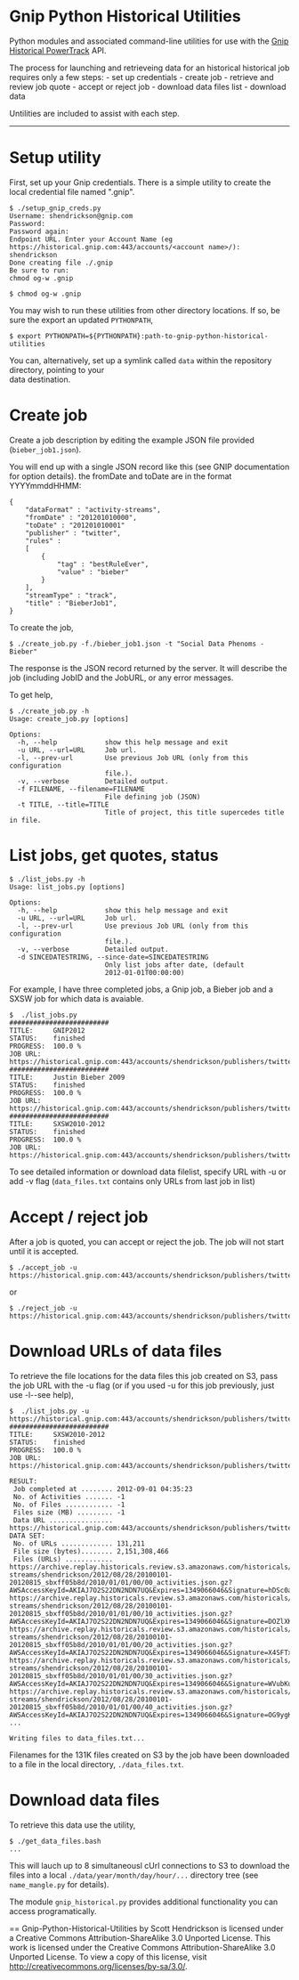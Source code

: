 # Gnip Python Historical Utilities

Python modules and associated command-line utilities for use with the [Gnip](http://gnip.com/) [Historical PowerTrack](http://support.gnip.com/apis/historical_api/) API.

The process for launching and retrieveing data for an historical historical job 
requires only a few steps:
    - set up credentials
    - create job
    - retrieve and review job quote
    - accept or reject job
    - download data files list
    - download data

Untilities are included to assist with each step.

------

Setup utility
=============
First, set up your Gnip credentials.  There is a simple utility to create the local credential 
file named ".gnip".

    $ ./setup_gnip_creds.py 
    Username: shendrickson@gnip.com    
    Password: 
    Password again: 
    Endpoint URL. Enter your Account Name (eg https://historical.gnip.com:443/accounts/<account name>/): shendrickson
    Done creating file ./.gnip
    Be sure to run:
    chmod og-w .gnip
        
    $ chmod og-w .gnip

You may wish to run these utilities from other directory locations. If so, be sure the export an
updated ``PYTHONPATH``,

    $ export PYTHONPATH=${PYTHONPATH}:path-to-gnip-python-historical-utilities

You can, alternatively, set up a symlink called ``data`` within the repository directory, pointing to your  
data destination.


Create job
==========
Create a job description by editing the example JSON file provided (``bieber_job1.json``).

You will end up with a single JSON record like this (see GNIP documentation for option 
details). the fromDate and toDate are in the format YYYYmmddHHMM:

    {
        "dataFormat" : "activity-streams",
        "fromDate" : "201201010000",
        "toDate" : "201201010001"
        "publisher" : "twitter",
        "rules" : 
        [
            {
                "tag" : "bestRuleEver",
                "value" : "bieber"
            }
        ],
        "streamType" : "track",
        "title" : "BieberJob1",
    }

To create the job,

    $ ./create_job.py -f./bieber_job1.json -t "Social Data Phenoms - Bieber"

The response is the JSON record returned by the server. It will describe the job (including
JobID and the JobURL, or any error messages.

To get help,

    $ ./create_job.py -h
    Usage: create_job.py [options]

    Options:
      -h, --help            show this help message and exit
      -u URL, --url=URL     Job url.
      -l, --prev-url        Use previous Job URL (only from this configuration
                            file.).
      -v, --verbose         Detailed output.
      -f FILENAME, --filename=FILENAME
                            File defining job (JSON)
      -t TITLE, --title=TITLE
                            Title of project, this title supercedes title in file.


List jobs, get quotes, status
=============================

    $ ./list_jobs.py -h
    Usage: list_jobs.py [options]

    Options:
      -h, --help            show this help message and exit
      -u URL, --url=URL     Job url.
      -l, --prev-url        Use previous Job URL (only from this configuration
                            file.).
      -v, --verbose         Detailed output.
      -d SINCEDATESTRING, --since-date=SINCEDATESTRING
                            Only list jobs after date, (default
                            2012-01-01T00:00:00)

For example, I have three completed jobs, a Gnip job, a Bieber job and a SXSW 
job for which data is avaiable.

    $  ./list_jobs.py 
    #########################
    TITLE:     GNIP2012
    STATUS:    finished
    PROGRESS:  100.0 %
    JOB URL:   https://historical.gnip.com:443/accounts/shendrickson/publishers/twitter/historical/track/jobs/eeh2vte64.json
    #########################
    TITLE:     Justin Bieber 2009
    STATUS:    finished
    PROGRESS:  100.0 %
    JOB URL:   https://historical.gnip.com:443/accounts/shendrickson/publishers/twitter/historical/track/jobs/j5epx4e5c3.json
    #########################
    TITLE:     SXSW2010-2012
    STATUS:    finished
    PROGRESS:  100.0 %
    JOB URL:   https://historical.gnip.com:443/accounts/shendrickson/publishers/twitter/historical/track/jobs/sbxff05b8d.json


To see detailed information or download data filelist, 
specify URL with -u or add -v flag (``data_files.txt`` contains 
only URLs from last job in list)


Accept / reject job
==================
After a job is quoted, you can accept or reject the job.  The job will not start until it is accepted.

    $ ./accept_job -u https://historical.gnip.com:443/accounts/shendrickson/publishers/twitter/historicals/track/jobs/c9pe0day6h.json

or 

    $ ./reject_job -u https://historical.gnip.com:443/accounts/shendrickson/publishers/twitter/historicals/track/jobs/c9pe0day6h.json


Download URLs of data files
===========================
To retrieve the file locations for the data files this job created on S3, pass 
the job URL with the -u flag (or if you used -u for this job previously, just use -l--see help),

    $  ./list_jobs.py -u  https://historical.gnip.com:443/accounts/shendrickson/publishers/twitter/historical/track/jobs/sbxff05b8d.json
    #########################
    TITLE:     SXSW2010-2012
    STATUS:    finished
    PROGRESS:  100.0 %
    JOB URL:   https://historical.gnip.com:443/accounts/shendrickson/publishers/twitter/historical/track/jobs/sbxff05b8d.json

    RESULT:
     Job completed at ........ 2012-09-01 04:35:23
     No. of Activities ....... -1
     No. of Files ............ -1
     Files size (MB) ......... -1
     Data URL ................ https://historical.gnip.com:443/accounts/shendrickson/publishers/twitter/historical/track/jobs/sbxff05b8d/results.json
    DATA SET:
     No. of URLs ............. 131,211
     File size (bytes)........ 2,151,308,466
     Files (URLs) ............ https://archive.replay.historicals.review.s3.amazonaws.com/historicals/twitter/track/activity-streams/shendrickson/2012/08/28/20100101-20120815_sbxff05b8d/2010/01/01/00/00_activities.json.gz?AWSAccessKeyId=AKIAJ7O2S22DN2NDN7UQ&Expires=1349066046&Signature=hDSc0a%2BRQeG%2BknaSAWpzSUoM1F0%3D
    https://archive.replay.historicals.review.s3.amazonaws.com/historicals/twitter/track/activity-streams/shendrickson/2012/08/28/20100101-20120815_sbxff05b8d/2010/01/01/00/10_activities.json.gz?AWSAccessKeyId=AKIAJ7O2S22DN2NDN7UQ&Expires=1349066046&Signature=DOZlXKuMByv5uKgmw4QrCOpmEVw%3D
    https://archive.replay.historicals.review.s3.amazonaws.com/historicals/twitter/track/activity-streams/shendrickson/2012/08/28/20100101-20120815_sbxff05b8d/2010/01/01/00/20_activities.json.gz?AWSAccessKeyId=AKIAJ7O2S22DN2NDN7UQ&Expires=1349066046&Signature=X4SFTxwM2X9Y7qwgKCwG6fH8h7w%3D
    https://archive.replay.historicals.review.s3.amazonaws.com/historicals/twitter/track/activity-streams/shendrickson/2012/08/28/20100101-20120815_sbxff05b8d/2010/01/01/00/30_activities.json.gz?AWSAccessKeyId=AKIAJ7O2S22DN2NDN7UQ&Expires=1349066046&Signature=WVubKurX%2BAzYeZLX9UnBamSCrHg%3D
    https://archive.replay.historicals.review.s3.amazonaws.com/historicals/twitter/track/activity-streams/shendrickson/2012/08/28/20100101-20120815_sbxff05b8d/2010/01/01/00/40_activities.json.gz?AWSAccessKeyId=AKIAJ7O2S22DN2NDN7UQ&Expires=1349066046&Signature=OG9ygKlXNxFvJLlAEWi3hes5yyw%3D
    ...

    Writing files to data_files.txt...

Filenames for the 131K files created on S3 by the job have been downloaded to a file in 
the local directory, ``./data_files.txt``.


Download data files
===================

To retrieve this data use the utility,

    $ ./get_data_files.bash
    ...

This will lauch up to 8 simultaneousl cUrl connections to S3 to download the files 
into a local ``./data/year/month/day/hour/...`` directory tree (see ``name_mangle.py`` for details).

The module ``gnip_historical.py`` provides additional functionality you can access programatically.

==
Gnip-Python-Historical-Utilities by Scott Hendrickson is licensed under a Creative Commons Attribution-ShareAlike 3.0 Unported License. This work is licensed under the Creative Commons Attribution-ShareAlike 3.0 Unported License. To view a copy of this license, visit http://creativecommons.org/licenses/by-sa/3.0/.



